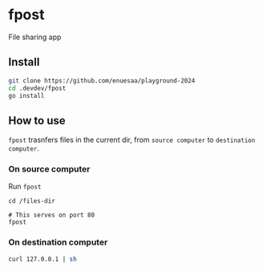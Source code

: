 # fpost
File sharing app

## Install
```bash
git clone https://github.com/enuesaa/playground-2024
cd .devdev/fpost
go install
```

## How to use
`fpost` trasnfers files in the current dir, from `source computer` to `destination computer`.

### On source computer
Run `fpost`

```console
cd /files-dir

# This serves on port 80
fpost
```

### On destination computer
```bash
curl 127.0.0.1 | sh
```
